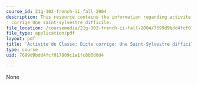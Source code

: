 ```yaml
---
course_id: 21g-302-french-ii-fall-2004
description: This resource contains the information regarding activite de classe dicte
  corrige Une saint-sylvestre difficile.
file_location: /coursemedia/21g-302-french-ii-fall-2004/7699d9bdd4fcf017809c1a1fc8b6d0d4_MIT21G_302_F04_difficile_D.pdf
file_type: application/pdf
layout: pdf
title: 'Activite de Classe: Dicte corrige: Une Saint-Sylvestre difficile'
type: course
uid: 7699d9bdd4fcf017809c1a1fc8b6d0d4

---
```

None
